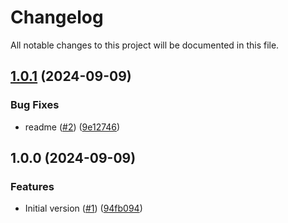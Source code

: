 # Changelog

All notable changes to this project will be documented in this file.

## [1.0.1](https://github.com/acai-consulting/terraform-aws-acf-configservice/compare/1.0.0...1.0.1) (2024-09-09)


### Bug Fixes

* readme ([#2](https://github.com/acai-consulting/terraform-aws-acf-configservice/issues/2)) ([9e12746](https://github.com/acai-consulting/terraform-aws-acf-configservice/commit/9e12746de46d8c897b89dc2dbe811e7fbe1159f2))

## 1.0.0 (2024-09-09)


### Features

* Initial version ([#1](https://github.com/acai-consulting/terraform-aws-acf-configservice/issues/1)) ([94fb094](https://github.com/acai-consulting/terraform-aws-acf-configservice/commit/94fb094fbbaccf90445d427c59b229633b0dd6b5))
